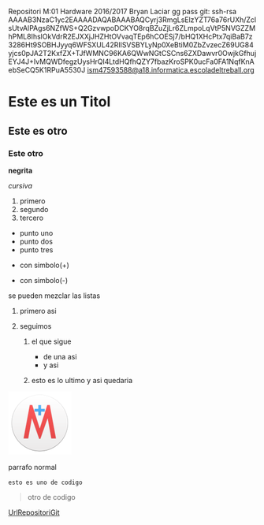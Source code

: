 Repositori 
M:01 Hardware 
2016/2017
Bryan Laciar
gg
pass git:
ssh-rsa AAAAB3NzaC1yc2EAAAADAQABAAABAQCyrj3RmgLsElzYZT76a76rUXh/ZclsUtvAlPAgs6NZfWS+Q2GzvwpoDCKYO8rqBZuZjLr6ZLmpoLqVtP5NVGZZMhPML8IhslOkVdrR2EJXXjJHZHtOVvaqTEp6hCOESj7/bHQ1XHcPtx7qiBaB7z3286Ht9SOBHJyyq6WFSXUL42RIlSVSBYLyNp0XeBtiM0ZbZvzecZ69UG84yjcs0pJA2T2KxfZX+TJfWMNC96KA6QWwNGtCSCns6ZXDawvr0OwjkGfhujEYJ4J+IvMQWDfegzUysHrQl4LtdHQfhQZY7fbazKroSPK0ucFa0FA1NqfKnAebSeCQ5K1RPuA5530J ism47593588@a18.informatica.escoladeltreball.org

#  Este es un Titol 

## Este es otro 

### Este otro

**negrita**

*cursiva*
 
1. primero
2. segundo
3. tercero

* punto uno
* punto dos
* punto tres

+ con simbolo(+)
- con simbolo(-)

se pueden mezclar las listas

1. primero asi
2. seguimos
    
    1. el que sigue
    
        * de una asi
        * y asi
        
    2. esto es lo ultimo y asi quedaria
 
![icon.png](icon.png) 


parrafo normal


    esto es uno de codigo

> otro de codigo

[UrlRepositoriGit](https://github.com/bryhan360/M-01-Hardware/blob/master/README2.md "repositorigit")
